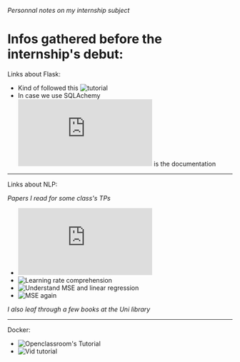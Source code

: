*Personnal notes on my internship subject*

# Infos gathered before the internship's debut:

Links about Flask: 
* Kind of followed this ![tutorial](https://openclassrooms.com/fr/courses/4425066-concevez-un-site-avec-flask/4525912-ajoutez-une-nouvelle-table-dans-la-base-de-donnees)
* In case we use SQLAchemy ![here](https://docs.sqlalchemy.org/en/14/orm/mapping_styles.html#declarative-mapping) is the documentation

- - - -

Links about NLP:

*Papers I read for some class's TPs*
* ![OpenNRE](https://www.aclweb.org/anthology/D19-3029.pdf)
* ![Learning rate comprehension](https://www.jeremyjordan.me/nn-learning-rate/)
* ![Understand MSE and linear regression](https://larevueia.fr/regression-lineaire-fonctionnement-et-exemple-avec-python/)
* ![MSE again](https://developers.google.com/machine-learning/crash-course/descending-into-ml/training-and-loss?hl=fr)

*I also leaf through a few books at the Uni library* 

- - - - 
Docker:
* ![Openclassroom's Tutorial](https://openclassrooms.com/fr/courses/2035766-optimisez-votre-deploiement-en-creant-des-conteneurs-avec-docker) 
* ![Vid tutorial](https://youtu.be/iqqDU2crIEQ) 
